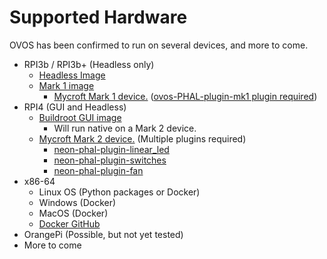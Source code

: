 # Supported Hardware

OVOS has been confirmed to run on several devices, and more to come.

- RPI3b / RPI3b+  (Headless only)
  - [Headless Image](https://ovosimages/ziggyai.online/raspbian/development/)
  - [Mark 1 image](https://ovosimages/ziggyai/online/mark1)
    - [Mycroft Mark 1 device.](https://github.com/MycroftAI/hardware-mycroft-mark-1)  ([ovos-PHAL-plugin-mk1 plugin required](https://github.com/OpenVoiceOS/ovos-PHAL-plugin-mk1))
- RPI4  (GUI and Headless)
  - [Buildroot GUI image](https://drive.google.com/file/d/1PUtNXfZ5jMUlVAgyN-KXPdVdX6r51eBw/view?usp=share_link)
    - Will run native on a Mark 2 device.
  - [Mycroft Mark 2 device.](https://github.com/MycroftAI/hardware-mycroft-mark-II)  (Multiple plugins required)
    - [neon-phal-plugin-linear_led](https://github.com/NeonGeckoCom/neon-phal-plugin-linear_led)
    - [neon-phal-plugin-switches](https://github.com/NeonGeckoCom/neon-phal-plugin-switches)
    - [neon-phal-plugin-fan](https://github.com/NeonGeckoCom/neon-phal-plugin-fan)
- x86-64
  - Linux OS (Python packages or Docker)
  - Windows (Docker)
  - MacOS  (Docker)
  - [Docker GitHub](https://github.com/OpenVoiceOS/ovos-docker)
- OrangePi (Possible, but not yet tested)
- More to come
